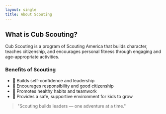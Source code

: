 ```yaml
---
layout: single
title: About Scouting
---
```


## What is Cub Scouting?

Cub Scouting is a program of Scouting America that builds character, teaches citizenship, and encourages personal fitness through engaging and age-appropriate activities.

### Benefits of Scouting
- 🔹 Builds self-confidence and leadership
- 🔹 Encourages responsibility and good citizenship
- 🔹 Promotes healthy habits and teamwork
- 🔹 Provides a safe, supportive environment for kids to grow

> "Scouting builds leaders — one adventure at a time."


